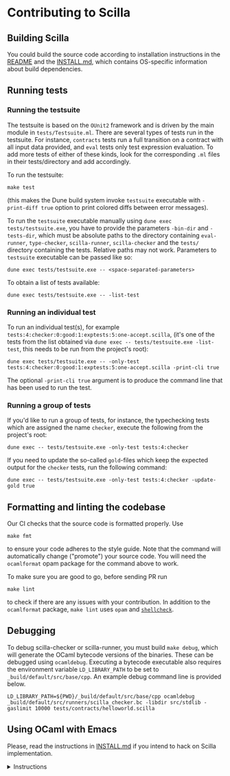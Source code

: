 # Contributing to Scilla

## Building Scilla

You could build the source code according to installation instructions in the [README](./README.md#building-scilla) and the [INSTALL.md](./INSTALL.md), which contains OS-specific information about build dependencies.

## Running tests

### Running the testsuite

The testsuite is based on the `OUnit2` framework and is driven by the
main module in `tests/Testsuite.ml`. There are several types of
tests run in the testsuite. For instance, `contracts` tests run a full transition on
a contract with all input data provided, and `eval` tests only test
expression evaluation. To add more tests of either of these kinds,
look for the corresponding `.ml` files in their tests/directory and add
accordingly.

To run the testsuite:

```shell
make test
```

(this makes the Dune build system invoke `testsuite` executable with `-print-diff true` option to print colored diffs between error messages).

To run the `testsuite` executable manually using `dune exec tests/testsuite.exe`,
you have to provide the parameters `-bin-dir` and `-tests-dir`, which must be absolute paths to
the directory containing `eval-runner`, `type-checker`, `scilla-runner`, `scilla-checker` and
the `tests/` directory containing the tests.
Relative paths may not work.
Parameters to `testsuite` executable can be passed like so:
```shell
dune exec tests/testsuite.exe -- <space-separated-parameters>
```

To obtain a list of tests available:

```shell
dune exec tests/testsuite.exe -- -list-test
```

### Running an individual test
To run an individual test(s), for example
`tests:4:checker:0:good:1:exptests:5:one-accept.scilla`,
(it's one of the tests from the list obtained via `dune exec -- tests/testsuite.exe -list-test`,
this needs to be run from the project's root):

```shell
dune exec tests/testsuite.exe -- -only-test tests:4:checker:0:good:1:exptests:5:one-accept.scilla -print-cli true
```

The optional `-print-cli true` argument is to produce the command line
that has been used to run the test.

### Running a group of tests
If you'd like to run a group of tests, for instance, the typechecking tests
which are assigned the name `checker`, execute the following from the project's
root:

```shell
dune exec -- tests/testsuite.exe -only-test tests:4:checker
```

If you need to update the so-called `gold`-files which keep the expected output
for the `checker` tests, run the following command:

```shell
dune exec -- tests/testsuite.exe -only-test tests:4:checker -update-gold true
```

## Formatting and linting the codebase
Our CI checks that the source code is formatted properly. Use
```shell
make fmt
```
to ensure your code adheres to the style guide.
Note that the command will automatically change ("promote") your source code.
You will need the `ocamlformat` opam package for the command above to work.

To make sure you are good to go, before sending PR run
```shell
make lint
```
to check if there are any issues with your contribution.
In addition to the `ocamlformat` package, `make lint` uses `opam` and
[`shellcheck`](https://www.shellcheck.net).

## Debugging
To debug scilla-checker or scilla-runner, you must build `make debug`, which will generate
the OCaml bytecode versions of the binaries. These can be debugged using `ocamldebug`.
Executing a bytecode executable also requires the environment variable `LD_LIBRARY_PATH` to
be set to `_build/default/src/base/cpp`. An example debug command line is provided below.


```shell
LD_LIBRARY_PATH=${PWD}/_build/default/src/base/cpp ocamldebug _build/default/src/runners/scilla_checker.bc -libdir src/stdlib -gaslimit 10000 tests/contracts/helloworld.scilla
```

## Using OCaml with Emacs

Please, read the instructions in [INSTALL.md](./INSTALL.md) if you intend to hack on Scilla implementation.

<details><summary>Instructions</summary>

Scilla is written in [OCaml](https://ocaml.org/).
You can read about how to setup your OCaml development environment [here](https://dev.realworldocaml.org/install.html).
The following extensions would be useful for working on this codebase:

* [tuareg](https://github.com/ocaml/tuareg) for syntax highlighting
* [merlin](https://github.com/ocaml/merlin/wiki/emacs-from-scratch) for auto-completion
* [ocp-indent](https://github.com/OCamlPro/ocp-indent) for smart indentation

All those libraries can be installed via [opam-user-setup](https://github.com/OCamlPro/opam-user-setup):
```shell
opam install user-setup
```

Additionally, you might want to install a nice OCaml REPL called [utop](https://github.com/ocaml-community/utop).

To enable flycheck mode (integration of `scilla-checker` with Emacs for editing Scilla files), install
flycheck for Emacs. See installation instructions [here](http://www.flycheck.org/en/latest/user/installation.html).

</details>
